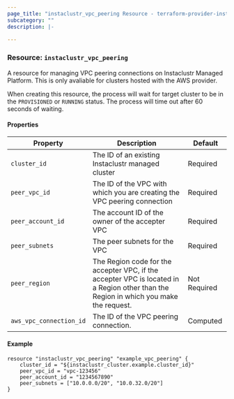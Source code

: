```yaml
---
page_title: "instaclustr_vpc_peering Resource - terraform-provider-instaclustr"
subcategory: ""
description: |-
  
---
```


### Resource: `instaclustr_vpc_peering`  
A resource for managing VPC peering connections on Instaclustr Managed Platform. This is only avaliable for clusters hosted with the AWS provider.  
  
When creating this resource, the process will wait for target cluster to be in the `PROVISIONED` or `RUNNING` status. The process will time out after 60 seconds of waiting. 

#### Properties
Property | Description | Default
---------|-------------|--------
`cluster_id`|The ID of an existing Instaclustr managed cluster|Required
`peer_vpc_id`|The ID of the VPC with which you are creating the VPC peering connection|Required
`peer_account_id`|The account ID of the owner of the accepter VPC|Required
`peer_subnets`|The peer subnets for the VPC|Required
`peer_region`| The Region code for the accepter VPC, if the accepter VPC is located in a Region other than the Region in which you make the request. | Not Required
`aws_vpc_connection_id`| The ID of the VPC peering connection. | Computed


#### Example
```
resource "instaclustr_vpc_peering" "example_vpc_peering" {
    cluster_id = "${instaclustr_cluster.example.cluster_id}"
    peer_vpc_id = "vpc-123456"
    peer_account_id = "1234567890"
    peer_subnets = ["10.0.0.0/20", "10.0.32.0/20"]
}
```